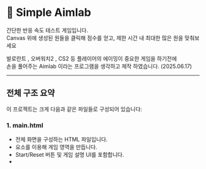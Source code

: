 # 🎯 Simple Aimlab

간단한 반응 속도 테스트 게임입니다.  
Canvas 위에 생성된 원들을 클릭해 점수를 얻고, 제한 시간 내 최대한 많은 원을 맞춰보세요

발로란트 , 오버워치2 , CS2 등 플레이어의 에이밍이 중요한 게임을 하기전에  
손을 풀어주는 Aimlab 이라는 프로그램을 생각하고 제작 하였습니다. (2025.06.17)

---

## 전체 구조 요약

이 프로젝트는 크게 다음과 같은 파일들로 구성되어 있습니다:

### 1. main.html
- 전체 화면을 구성하는 HTML 파일입니다.
- <canvas> 요소를 이용해 게임 영역을 만듭니다.
- Start/Reset 버튼 및 게임 설명 UI를 포함합니다.
- <script type="module">을 통해 script.js를 로딩합니다.

### 2. style.css
- 게임 화면, 버튼, 설명 UI 등의 스타일을 담당합니다.
- 주요 스타일 요소:
  - 버튼 hover 효과
  - .info 섹션의 스타일
  - 캔버스 배경 및 테두리

### 3. script.js (메인 js파일)
- 게임 로직을 제어하는 핵심 파일입니다.
- 불러오는 모듈:
  - Component 클래스 (from component.js)
  - myGameArea 게임 영역 설정 (from myGameArea.js)
  - addScore 점수 증가 함수 (from addScore.js)
- 주요 함수:
  - startGameWithDelay() – 3초 카운트다운 후 게임 시작
  - startGame() – 원 생성 및 캔버스 그리기
  - gameTimer() – 10초 타이머
  - handleClick() – 원 클릭 시 처리
  - clearGame() – 게임 초기화
  - drawGamePieces() – 캔버스에 원 그리기
- 이벤트 바인딩:
  - DOMContentLoaded 이벤트 이후 버튼에 클릭 이벤트 연결

### 4. myGameArea.js
- Canvas를 초기화하고 그리드를 그리는 모듈입니다.
- 주요 메서드:
  - start(handleClick) – 캔버스 사이즈 설정 및 클릭 이벤트 바인딩
  - clear() – 캔버스를 초기화하면서 격자 배경을 다시 그림
  - drawGrid() – 격자 배경을 그림

### 5. component.js
- 원을 생성하고 그리는 클래스입니다.
- 클래스: Component
  - 속성: 반지름, 색상, x좌표, y좌표
  - 메서드: draw(ctx) – 원을 그림
  - 정적 메서드: getRandomPosition() – 겹치지 않도록 위치 계산

### 6. addScore.js
- 점수를 1점씩 증가시키는 간단한 유틸 함수 제공
- 함수: addScore() – 현재 점수를 가져와 1 증가

---

## 전체 흐름 (게임 실행 순서)

1. **HTML 로딩 완료 →** DOMContentLoaded 이벤트 발생
2. script.js 내 이벤트 리스너가 버튼과 연결됨
3. **유저가 Start 버튼 클릭 시:**
   - startGameWithDelay() 실행 → 3초 카운트다운
   - 이후 `startGame()` 호출 → 원 6개 생성 + 캔버스에 그림
   - gameTimer("on") → 10초 타이머 시작

4. **유저가 Canvas 클릭 시:**
   - handleClick() → 원과 거리 계산
   - 맞췄으면 해당 원 위치 이동 + addScore()로 점수 1점 증가

5. **10초 종료 시:**
   - gameTimer() → "Game Over" 표시 + 원 제거

6. **Reset 버튼 클릭 시:**
   - clearGame() → 원, 타이머, 점수 초기화

---

## Module Diagram 

![image](https://github.com/user-attachments/assets/86d00a01-59ca-498a-9666-753ffd7f6c54)

---

## scirpt.js Flowchart Diagram
 ![image](https://github.com/user-attachments/assets/cfe53ec4-666e-4858-8b33-c21ea51ae045)


---
## 실행 화면
![image](https://github.com/user-attachments/assets/235260fa-d33b-41b8-a799-5d4df20c173c)

![image](https://github.com/user-attachments/assets/33d59a25-30df-486b-bc09-5a3d9ecf5c73)


